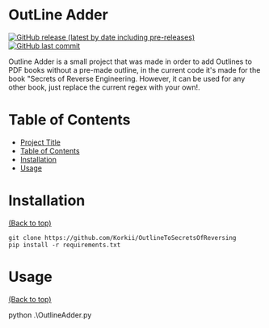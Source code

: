                            
# OutLine Adder

[![GitHub release (latest by date including pre-releases)](https://img.shields.io/github/v/release/navendu-pottekkat/awesome-readme?include_prereleases)](https://img.shields.io/github/v/release/navendu-pottekkat/awesome-readme?include_prereleases)
[![GitHub last commit](https://img.shields.io/github/last-commit/navendu-pottekkat/awesome-readme)](https://img.shields.io/github/last-commit/navendu-pottekkat/awesome-readme)

Outline Adder is a small project that was made in order to add Outlines to PDF books without a pre-made outline, in the current code it's made for the book "Secrets of Reverse Engineering. However, it can be used for any other book, just replace the current regex with your own!.
 
# Table of Contents
- [Project Title](#project-title)
- [Table of Contents](#table-of-contents)
- [Installation](#installation)
- [Usage](#usage)

 
# Installation
[(Back to top)](#table-of-contents)

```shell
git clone https://github.com/Korkii/OutlineToSecretsOfReversing
pip install -r requirements.txt
```

 
# Usage
[(Back to top)](#table-of-contents)

python .\OutlineAdder.py

